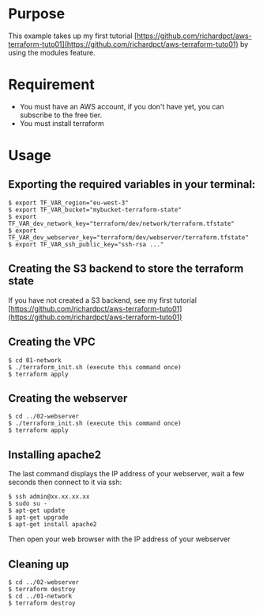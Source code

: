 # Purpose
This example takes up my first tutorial
[https://github.com/richardpct/aws-terraform-tuto01](https://github.com/richardpct/aws-terraform-tuto01)
by using the modules feature.

# Requirement
* You must have an AWS account, if you don't have yet, you can subscribe to the free tier.
* You must install terraform

# Usage
## Exporting the required variables in your terminal:
    $ export TF_VAR_region="eu-west-3"
    $ export TF_VAR_bucket="mybucket-terraform-state"
    $ export TF_VAR_dev_network_key="terraform/dev/network/terraform.tfstate"
    $ export TF_VAR_dev_webserver_key="terraform/dev/webserver/terraform.tfstate"
    $ export TF_VAR_ssh_public_key="ssh-rsa ..."

## Creating the S3 backend to store the terraform state
If you have not created a S3 backend, see my first tutorial
[https://github.com/richardpct/aws-terraform-tuto01](https://github.com/richardpct/aws-terraform-tuto01)

## Creating the VPC
    $ cd 01-network
    $ ./terraform_init.sh (execute this command once)
    $ terraform apply

## Creating the webserver
    $ cd ../02-webserver
    $ ./terraform_init.sh (execute this command once)
    $ terraform apply

## Installing apache2
The last command displays the IP address of your webserver, wait a few seconds then connect to it via ssh:

    $ ssh admin@xx.xx.xx.xx
    $ sudo su -
    $ apt-get update
    $ apt-get upgrade
    $ apt-get install apache2

Then open your web browser with the IP address of your webserver

## Cleaning up
    $ cd ../02-webserver
    $ terraform destroy
    $ cd ../01-network
    $ terraform destroy
